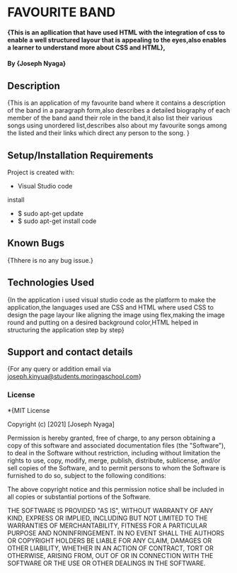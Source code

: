 # FAVOURITE BAND
#### {This is an apllication that have used HTML with the integration of css to enable a well structured layour that is appealing to the eyes,also enables a learner to understand more about CSS and HTML}, 
#### By **{Joseph Nyaga}**
## Description
{This is an application of my favourite band where it contains a description of the band in a paragraph form,also describes a detailed biography of each member of the band aand their role in the band,it also list their various songs using unordered list,describes also about my favourite songs among the listed and their links which direct any person to the song. }
## Setup/Installation Requirements
Project is created with:
* Visual Studio code

 install 
* $ sudo apt-get update
* $ sudo apt-get install code

## Known Bugs
{Thhere is no any bug issue.}
## Technologies Used
{In the application i used visual studio code as the platform to make the application,the languages used are CSS and HTML where used CSS to design the page layour like aligning the image using flex,making the image round and putting on a desired background color,HTML helped in structuring the application step by step}
## Support and contact details
{For any query or addition  email via joseph.kinyua@students.moringaschool.com}
### License
*{MIT License

Copyright (c) [2021] [Joseph Nyaga]

Permission is hereby granted, free of charge, to any person obtaining a copy
of this software and associated documentation files (the "Software"), to deal
in the Software without restriction, including without limitation the rights
to use, copy, modify, merge, publish, distribute, sublicense, and/or sell
copies of the Software, and to permit persons to whom the Software is
furnished to do so, subject to the following conditions:

The above copyright notice and this permission notice shall be included in all
copies or substantial portions of the Software.

THE SOFTWARE IS PROVIDED "AS IS", WITHOUT WARRANTY OF ANY KIND, EXPRESS OR
IMPLIED, INCLUDING BUT NOT LIMITED TO THE WARRANTIES OF MERCHANTABILITY,
FITNESS FOR A PARTICULAR PURPOSE AND NONINFRINGEMENT. IN NO EVENT SHALL THE
AUTHORS OR COPYRIGHT HOLDERS BE LIABLE FOR ANY CLAIM, DAMAGES OR OTHER
LIABILITY, WHETHER IN AN ACTION OF CONTRACT, TORT OR OTHERWISE, ARISING FROM,
OUT OF OR IN CONNECTION WITH THE SOFTWARE OR THE USE OR OTHER DEALINGS IN THE
SOFTWARE.
  
